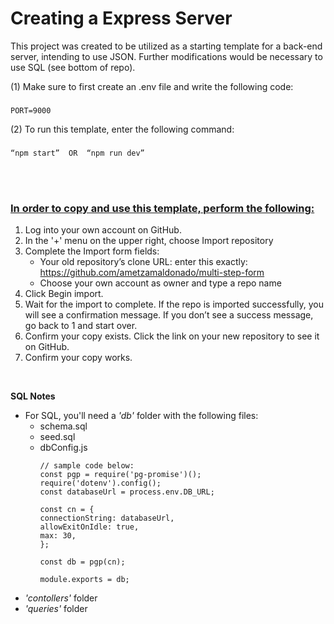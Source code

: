 # Creating a Express Server

This project was created to be utilized as a starting template for a back-end server, intending to use JSON. Further modifications would be necessary to use SQL (see bottom of repo).


(1) Make sure to first create an .env file and write the following code:
###
    PORT=9000

(2) To run this template, enter the following command:
### 
    “npm start”  OR  “npm run dev”
    
<br>
<br>

### <u> In order to copy and use this template, perform the following: </u>

1. Log into your own account on GitHub.
2. In the '+' menu on the upper right, choose Import repository
3. Complete the Import form fields:
    - Your old repository’s clone URL: enter this exactly: https://github.com/ametzamaldonado/multi-step-form
    - Choose your own account as owner and type a repo name
4. Click Begin import.
5. Wait for the import to complete. If the repo is imported successfully, you will see a confirmation message. If you don’t see a success message, go back to 1 and start over.
6. Confirm your copy exists. Click the link on your new repository to see it on GitHub.
7. Confirm your copy works.

<br> 

**SQL Notes**
* For SQL, you'll need a *'db'* folder with the following files:
    * schema.sql  
    * seed.sql
    * dbConfig.js
        ```
        // sample code below:
        const pgp = require('pg-promise')();
        require('dotenv').config();
        const databaseUrl = process.env.DB_URL;

        const cn = {
        connectionString: databaseUrl,
        allowExitOnIdle: true,
        max: 30,
        };

        const db = pgp(cn);

        module.exports = db;
        ```
* *'contollers'* folder 
* *'queries'* folder